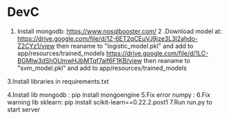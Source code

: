 # DevC

1. Install mongodb: https://www.nosqlbooster.com/
2 .Download model at: 
https://drive.google.com/file/d/1Z-6ET2qCEuVJ9jze3L3l2ahdo-Z2CYz1/view then reaname to "logistic_model.pkl" and add to app/resources/trained_models
https://drive.google.com/file/d/1LC-BGMIw3dShOUmwHJbMTqf7aif6F1KB/view then reaname to "svm_model.pkl" and add to app/resources/trained_models

3.Install libraries in requirements.txt

4.Install lib mongodb : pip install mongoengine
5.Fix error numpy : 
6.Fix warning lib sklearn: pip install scikit-learn==0.22.2.post1
7.Run run.py to start server
